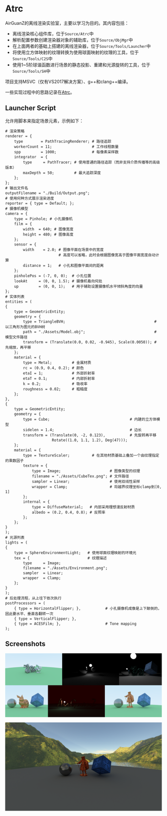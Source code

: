 # Atrc

AirGuanZ的离线渲染实验室，主要以学习为目的。其内容包括：

* 离线渲染核心组件库，位于`Source/Atrc`中
* 解析配置参数创建渲染器对象的辅助库，位于`Source/ObjMgr`中
* 在上面两者的基础上搭建的离线渲染器，位于`Source/Tools/Launcher`中
* 将使用立方体映射的纹理转换为使用球面映射的纹理的工具，位于`Source/Tools/C2S`中
* 使用1~5阶球谐函数进行场景的静态投影、重建和光源旋转的工具，位于`Source/Tools/SH`中

项目支持MSVC（仅有VS2017解决方案）、g++和clang++编译。

一些实现过程中的思路记录在[Atrc](https://airguanz.github.io/all.html?tag=Atrc)。

## Launcher Script

允许用脚本来指定场景元素，示例如下：

```
# 渲染策略
renderer = {
    type        = PathTracingRenderer; # 路径追踪
    workerCount = 11;                  # 工作线程数量
    spp         = 1000;                # 每像素采样数
    integrator  = {
        type     = PathTracer; # 使用普通的路径追踪（而非支持介质传播等的高级版本）
        maxDepth = 50;         # 最大追踪深度
    };
};
# 输出文件名
outputFilename = "./Build/Output.png";
# 使用何种方式展示渲染进度
reporter = { type = Default; };
# 摄像机模型
camera = {
    type = Pinhole; # 小孔摄像机
    film = {
        width  = 640; # 图像宽度
        height = 480; # 图像高度
    };
    sensor = {
        width    = 2.0; # 图像平面在场景中的宽度
                        # 高度可以省略，此时会根据图像宽高于图像平面宽度自动计算
        distance = 1;   # 小孔和图像平面间的距离
    };
    pinholePos = (-7, 0, 0);  # 小孔位置
    lookAt     = (0, 0, 1.5); # 摄像机看向何处
    up         = (0, 0, 1);   # 用于辅助设置摄像机水平倾斜角度的向量
};
# 实体列表
entities = (
{
    type = GeometricEntity;
    geometry = {
        type = TriangleBVH;                                        # 以三角形为图元的BVH树
        path = "./Assets/Model.obj";                               # 模型文件路径
        transform = (Translate(0.0, 0.02, -0.945), Scale(0.0050)); # 先缩放，再平移
    };
    material = {
        type = Metal;         # 金属材质
        rc = (0.9, 0.4, 0.2); # 颜色
        etaI = 1;             # 外部折射率
        etaT = 0.1;           # 内部折射率
        k = 0.2;              # 吸收率
        roughness = 0.02;     # 粗糙度
    };
},
{
    type = GeometricEntity;
    geometry = {
        type = Cube;                                    # 内建的立方体模型
        sidelen = 1.4;                                  # 边长
        transform = (Translate(0, -2, 0.123),           # 先旋转再平移
                     Rotate((1.0, 1.1, 1.2), Deg(47)));
    };
    material = {
        type = TextureScaler;          # 在其他材质基础上叠加一个由纹理指定的乘数因子
        texture = {
            type = Image;                      # 图像类型的纹理
            filename = "./Assets/CubeTex.png"; # 文件路径
            sampler = Linear;                  # 使用双线性采样
            wrapper = Clamp;                   # 将越界纹理坐标clamp到[0, 1]
        };
        internal = {
            type = DiffuseMaterial;   # 内部采用理想漫反射材质
            albedo = (0.2, 0.4, 0.8); # 反照率
        };
    };
}
);
# 光源列表
lights = (
{
    type = SphereEnvironmentLight;   # 使用球面纹理映射的环境光
    tex = {                          # 纹理描述
        type     = Image;
        filename = "./Assets/Environment.png";
        sampler  = Linear;
        wrapper  = Clamp;
    };
}
);
# 后处理流程，从上往下依次执行
postProcessors = (
    { type = HorizontalFlipper; },           # 小孔摄像机成像是上下颠倒的，因此要水平、垂直各翻转一次
    { type = VerticalFlipper; },
    { type = ACESFilm; },                    # Tone mapping
);

```

## Screenshots

![SS1](./Gallery/show-time-1.png)

![SS2](./Gallery/show-time-2.png)
